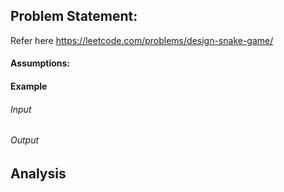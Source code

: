 ## Problem Statement:
Refer here https://leetcode.com/problems/design-snake-game/
#### Assumptions:
#### Example
###### Input
###### Output
## Analysis
